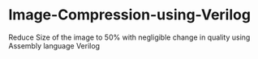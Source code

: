# Image-Compression-using-Verilog
Reduce Size of the image to 50% with negligible change in quality using Assembly language Verilog
